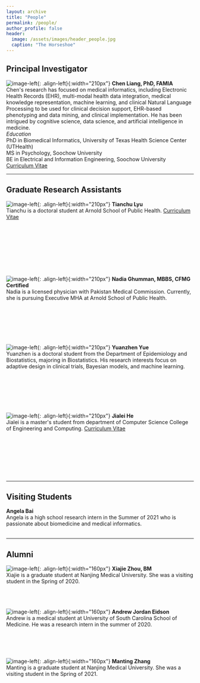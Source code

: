 ```yaml
---
layout: archive
title: "People"
permalink: /people/
author_profile: false
header:
  image: /assets/images/header_people.jpg
  caption: "The Horseshoe"
---
```

## Principal Investigator
![image-left](/assets/images/avatar_ChenLiang2.jpg){: .align-left}{:width="210px"}
**Chen Liang, PhD, FAMIA**<br/>
Chen's research has focused on medical informatics, including Electronic Health Records (EHR), multi-modal health data integration, medical knowledge representation, machine learning, and clinical Natural Language Processing to be used for clinical decision support,  EHR-based phenotyping and data mining, and clinical implementation. He has been intrigued by cognitive science, data science, and artificial intelligence in medicine.<br/>
*Education*<br/>
PhD in Biomedical Informatics, University of Texas Health Science Center (UTHealth)<br/>
MS in Psychology, Soochow University<br/>
BE in Electrical and Information Engineering, Soochow University<br/>
[Curriculum Vitae](https://www.dropbox.com/s/k9glpjgyv3298yb/CV%20Chen%20Liang.pdf?dl=0) 

---
## Graduate Research Assistants
![image-left](/assets/images/avatar_TianchuLyu.jpg){: .align-left}{:width="210px"}
**Tianchu Lyu**<br/>
Tianchu is a doctoral student at Arnold School of Public Health. [Curriculum Vitae](https://www.dropbox.com/s/c1tmy61zkplr2wa/CV_TianchuLyu_10242022.pdf?dl=0)<br/>
<br/>
<br/>
<br/>
<br/>
<br/>
<br/>
<br/>
<br/>

![image-left](/assets/images/avatar_NadiaGhumman.jpg){: .align-left}{:width="210px"}
**Nadia Ghumman, MBBS, CFMG Certified**<br/>
Nadia is a licensed physician with Pakistan Medical Commission. Currently, she is pursuing Executive MHA at Arnold School of Public Health.
<br/>
<br/>
<br/>
<br/>
<br/>
<br/>
<br/>

![image-left](/assets/images/avatar_YuanzhenYue.jpg){: .align-left}{:width="210px"}
**Yuanzhen Yue**<br/>
Yuanzhen is a doctoral student from the Department of Epidemiology and Biostatistics, majoring in Biostatistics. His research interests focus on adaptive design in clinical trials, Bayesian models, and machine learning.
<br/>
<br/>
<br/>
<br/>
<br/>
<br/>
<br/>

![image-left](/assets/images/avatar_JialeiHe.jpg){: .align-left}{:width="210px"}
**Jialei He**<br/>
Jialei is a master's student from department of Computer Science College of Engineering and Computing. [Curriculum Vitae](https://www.dropbox.com/s/ldg8senadm3zhn7/Resume%20JialeiHe.pdf?dl=0)<br/>
<br/>
<br/>
<br/>
<br/>
<br/>
<br/>
<br/>

---
## Visiting Students
**Angela Bai**<br/>
Angela is a high school research intern in the Summer of 2021 who is passionate about biomedicine and medical informatics.<br/>
<br/>

---
## Alumni
![image-left](/assets/images/avatar_XiajieZhou.jpg){: .align-left}{:width="160px"}
**Xiajie Zhou, BM**<br/>
Xiajie is a graduate student at Nanjing Medical University. She was a visiting student in the Spring of 2020. <br/>
<br/>
<br/>
<br/>

![image-left](/assets/images/avatar_AndrewEidson.jpg){: .align-left}{:width="160px"}
**Andrew Jordan Eidson**<br/>
Andrew is a medical student at University of South Carolina School of Medicine. He was a research intern in the summer of 2020.<br/>
<br/>
<br/>
<br/>
<br/>

![image-left](/assets/images/avatar_MantingZhang.jpg){: .align-left}{:width="160px"}
**Manting Zhang**<br/>
Manting is a graduate student at Nanjing Medical University. She was a visiting student in the Spring of 2021.<br/>
<br/>
<br/>
<br/>
<br/>
<br/>
